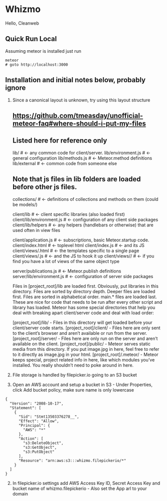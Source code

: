 Whizmo
======
Hello, Cleanweb

Quick Run Local
---------------
Assuming meteor is installed just run 

    meteor 
    # goto http://localhost:3000


Installation and initial notes below, probably ignore
-----------------------------------------------------

1.  Since a canonical layout is unknown, try using this layout structure

    ## https://github.com/tmeasday/unofficial-meteor-faq#where-should-i-put-my-files
    ## Listed here for reference only

    lib/                    # <- any common code for client/server. 
    lib/environment.js      # <- general configuration
    lib/methods.js          # <- Meteor.method definitions
    lib/external            # <- common code from someone else
    ## Note that js files in lib folders are loaded before other js files.

    collections/                 # <- definitions of collections and methods on them (could be models/)

    client/lib              # <- client specific libraries (also loaded first)
    client/lib/environment.js   # <- configuration of any client side packages
    client/lib/helpers      # <- any helpers (handlebars or otherwise) that are used often in view files

    client/application.js   # <- subscriptions, basic Meteor.startup code.
    client/index.html       # <- toplevel html
    client/index.js         # <- and its JS
    client/views/<page>.html  # <- the templates specific to a single page
    client/views/<page>.js    # <- and the JS to hook it up
    client/views/<type>/    # <- if you find you have a lot of views of the same object type

    server/publications.js  # <- Meteor.publish definitions
    server/lib/environment.js   # <- configuration of server side packages

    Files in [project_root]/lib are loaded first. Obviously, put libraries in this directory.
    Files are sorted by directory depth. Deeper files are loaded first.
    Files are sorted in alphabetical order.
    main.* files are loaded last. These are nice for code that needs to be run after every other script and library has loaded.
    Meteor has some special directories that help you deal with breaking apart client/server code and deal with load order:

    [project_root]/lib/ - Files in this directory will get loaded before your client/server code starts.
    [project_root]/client/ - Files here are only sent to the client’s browser and aren’t available or run from the server.
    [project_root]/server/ - Files here are only run on the server and aren’t available on the client.
    [project_root]/public/ - Meteor serves static media from this directory. If you put image.jpg in here, feel free to refer to it directly as image.jpg in your html.
    [project_root]/.meteor/ - Meteor keeps special, project related info in here, like which modules you’ve installed. You really shouldn’t need to poke around in here.
      


2. File storage is handled by filepicker.io going to an S3 bucket

  1. Open an AWS account and setup a bucket in S3
    - Under Properties, click Add bucket policy, make sure name is only lowercase

    {
      "Version": "2008-10-17",
      "Statement": [
        {
          "Sid": "Stmt13503376278__",
          "Effect": "Allow",
          "Principal": {
            "AWS": "*"
          },
          "Action": [
            "s3:DeleteObject",
            "s3:GetObject",
            "s3:PutObject"
          ],
          "Resource": "arn:aws:s3:::whizmo.filepickerio/*"
        }
      ]
    }

  2. In filepicker.io settings add AWS Access Key ID, Secret Access Key
  and bucket name of whizmo.filepickerio
    - Also set the App arl to your domain

